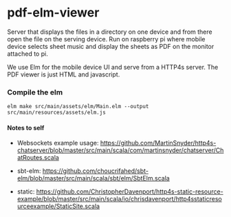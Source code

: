 # pdf-elm-viewer

Server that displays the files in a directory on one device and from there open the file on the
serving device. 
Run on raspberry pi where mobile device selects sheet music and display the sheets as PDF on the monitor attached to pi.

We use Elm for the mobile device UI and serve from a HTTP4s server. The PDF viewer is just HTML and javascript.

### Compile the elm

`elm make src/main/assets/elm/Main.elm --output src/main/resources/assets/elm.js`

#### Notes to self

- Websockets example usage: https://github.com/MartinSnyder/http4s-chatserver/blob/master/src/main/scala/com/martinsnyder/chatserver/ChatRoutes.scala

- sbt-elm: https://github.com/choucrifahed/sbt-elm/blob/master/src/main/scala/sbt/elm/SbtElm.scala

- static: https://github.com/ChristopherDavenport/http4s-static-resource-example/blob/master/src/main/scala/io/chrisdavenport/http4sstaticresourceexample/StaticSite.scala